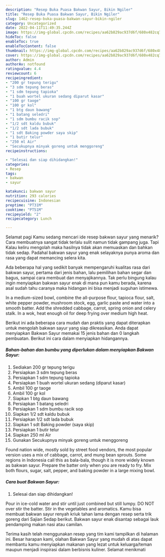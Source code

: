 ```yaml
---
description: "Resep Buka Puasa Bakwan Sayur, Bikin Ngiler"
title: "Resep Buka Puasa Bakwan Sayur, Bikin Ngiler"
slug: 1462-resep-buka-puasa-bakwan-sayur-bikin-ngiler
category: Uncategorized
date: 2022-04-11T11:49:35.244Z
image: https://img-global.cpcdn.com/recipes/aa62b829ac937d6f/680x482cq70/bakwan-sayur-foto-resep-utama.jpg
hideToc: false
enableToc: true
enableTocContent: false
thumbnail: https://img-global.cpcdn.com/recipes/aa62b829ac937d6f/680x482cq70/bakwan-sayur-foto-resep-utama.jpg
cover: https://img-global.cpcdn.com/recipes/aa62b829ac937d6f/680x482cq70/bakwan-sayur-foto-resep-utama.jpg
author: Admin
authorAv: notfound
ratingvalue: 4.4
reviewcount: 6
recipeingredient:
- "200 gr tepung terigu"
- "3 sdm tepung beras"
- "1 sdm tepung tapioka"
- "1 buah wortel ukuran sedang diparut kasar"
- "100 gr taoge"
- "100 gr kol"
- "1 btg daun bawang"
- "1 batang seledri"
- "1 sdm bumbu racik sop"
- "1/2 sdt kaldu bubuk"
- "1/2 sdt lada bubuk"
- "1 sdt Baking powder saya skip"
- "1 butir telur"
- "250 ml Air"
- "Secukupnya minyak goreng untuk menggoreng"
recipeinstructions:

- "Selesai dan siap dihidangkan!"
categories:
- Resep
tags:
- bakwan
- sayur

katakunci: bakwan sayur 
nutrition: 293 calories
recipecuisine: Indonesian
preptime: "PT31M"
cooktime: "PT51M"
recipeyield: "2"
recipecategory: Lunch

---
```



Selamat pagi Kamu sedang mencari ide resep bakwan sayur yang menarik? Cara membuatnya sangat tidak terlalu sulit namun tidak gampang juga. Tapi Kalau keliru mengolah maka hasilnya tidak akan memuaskan dan bahkan tidak sedap. Padahal bakwan sayur yang enak selayaknya punya aroma dan rasa yang dapat memancing selera kita.


Ada beberapa hal yang sedikit banyak mempengaruhi kualitas rasa dari bakwan sayur, pertama dari jenis bahan, lalu pemilihan bahan segar dan bagus, sampai cara membuat dan menyajikannya. Tak perlu bingung kalau ingin menyiapkan bakwan sayur enak di mana pun kamu berada, karena asal sudah tahu caranya maka hidangan ini bisa menjadi suguhan istimewa.

In a medium-sized bowl, combine the all-purpose flour, tapioca flour, salt, white pepper powder, mushroom stock, egg, garlic paste and water into a smooth batter. Add the shredded cabbage, carrot, spring onion and celery stalk. In a wok, heat enough oil for deep frying over medium high heat.


Berikut ini ada beberapa cara mudah dan praktis yang dapat diterapkan untuk mengolah bakwan sayur yang siap dikreasikan. Anda dapat menyiapkan Bakwan Sayur memakai 15 jenis bahan dan 0 langkah pembuatan. Berikut ini cara dalam menyiapkan hidangannya.

<!--inarticleads1-->

##### Bahan-bahan dan bumbu yang diperlukan dalam menyiapkan Bakwan Sayur:

1. Sediakan 200 gr tepung terigu
1. Persiapkan 3 sdm tepung beras
1. Persiapkan 1 sdm tepung tapioka
1. Persiapkan 1 buah wortel ukuran sedang (diparut kasar)
1. Ambil 100 gr taoge
1. Ambil 100 gr kol
1. Siapkan 1 btg daun bawang
1. Persiapkan 1 batang seledri
1. Persiapkan 1 sdm bumbu racik sop
1. Siapkan 1/2 sdt kaldu bubuk
1. Persiapkan 1/2 sdt lada bubuk
1. Siapkan 1 sdt Baking powder (saya skip)
1. Persiapkan 1 butir telur
1. Siapkan 250 ml Air
1. Gunakan Secukupnya minyak goreng untuk menggoreng


Found nation wide, mostly sold by street food vendors, the most popular version uses a mix of cabbage, carrot, and mung bean sprouts. Some regions in Indonesia call this as bala-bala, though it is more widely known as bakwan sayur. Prepare the batter only when you are ready to fry. Mix both flours, sugar, salt, pepper, and baking powder in a large mixing bowl. 

<!--inarticleads2-->

##### Cara buat Bakwan Sayur:


1. Selesai dan siap dihidangkan!

Pour in ice-cold water and stir until just combined but still lumpy. DO NOT over stir the batter. Stir in the vegetables and aromatics. Kamu bisa membuat bakwan sayur renyah kriuk tahan lama dengan resep serta trik goreng dari Sajian Sedap berikut. Bakwan sayur enak disantap sebagai lauk pendamping makan nasi atau camilan. 

Terima kasih telah menggunakan resep yang tim kami tampilkan di halaman ini. Besar harapan kami, olahan Bakwan Sayur yang mudah di atas dapat membantu kamu menyiapkan makanan yang lezat untuk keluarga/teman maupun menjadi inspirasi dalam berbisnis kuliner. Selamat menikmati
